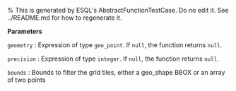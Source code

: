 % This is generated by ESQL's AbstractFunctionTestCase. Do no edit it. See ../README.md for how to regenerate it.

**Parameters**

`geometry`
:   Expression of type `geo_point`. If `null`, the function returns `null`.

`precision`
:   Expression of type `integer`. If `null`, the function returns `null`.

`bounds`
:   Bounds to filter the grid tiles, either a geo_shape BBOX or an array of two points

